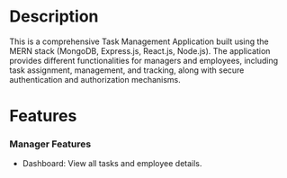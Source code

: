 <h1>Description</h1>

<p>This is a comprehensive Task Management Application built using the MERN stack (MongoDB, Express.js, React.js, Node.js). The application provides different functionalities for managers and employees, including task assignment, management, and tracking, along with secure authentication and authorization mechanisms.
</p>

<h1>Features</h1>

<h3>Manager Features</h3>
<ul>
  <li><span style="color":"blue">Dashboard</span>: View all tasks and employee details.</li>
</ul>
